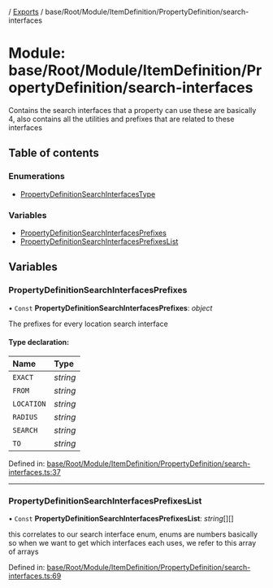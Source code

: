 [](../README.md) / [Exports](../modules.md) / base/Root/Module/ItemDefinition/PropertyDefinition/search-interfaces

# Module: base/Root/Module/ItemDefinition/PropertyDefinition/search-interfaces

Contains the search interfaces that a property can use
these are basically 4, also contains all the utilities and prefixes
that are related to these interfaces

## Table of contents

### Enumerations

- [PropertyDefinitionSearchInterfacesType](../enums/base_root_module_itemdefinition_propertydefinition_search_interfaces.propertydefinitionsearchinterfacestype.md)

### Variables

- [PropertyDefinitionSearchInterfacesPrefixes](base_root_module_itemdefinition_propertydefinition_search_interfaces.md#propertydefinitionsearchinterfacesprefixes)
- [PropertyDefinitionSearchInterfacesPrefixesList](base_root_module_itemdefinition_propertydefinition_search_interfaces.md#propertydefinitionsearchinterfacesprefixeslist)

## Variables

### PropertyDefinitionSearchInterfacesPrefixes

• `Const` **PropertyDefinitionSearchInterfacesPrefixes**: *object*

The prefixes for every location search interface

#### Type declaration:

Name | Type |
:------ | :------ |
`EXACT` | *string* |
`FROM` | *string* |
`LOCATION` | *string* |
`RADIUS` | *string* |
`SEARCH` | *string* |
`TO` | *string* |

Defined in: [base/Root/Module/ItemDefinition/PropertyDefinition/search-interfaces.ts:37](https://github.com/onzag/itemize/blob/0569bdf2/base/Root/Module/ItemDefinition/PropertyDefinition/search-interfaces.ts#L37)

___

### PropertyDefinitionSearchInterfacesPrefixesList

• `Const` **PropertyDefinitionSearchInterfacesPrefixesList**: *string*[][]

this correlates to our search interface enum, enums are numbers basically
so when we want to get which interfaces each uses, we refer to this
array of arrays

Defined in: [base/Root/Module/ItemDefinition/PropertyDefinition/search-interfaces.ts:69](https://github.com/onzag/itemize/blob/0569bdf2/base/Root/Module/ItemDefinition/PropertyDefinition/search-interfaces.ts#L69)
